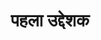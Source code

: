 ---
title: पहला उद्देशक
position: 1
type: lesson

parent: 
  type: chapter

children: 
  type: sutra
  count: 6

start:
end: पहला उद्देशक समाप्त।
---